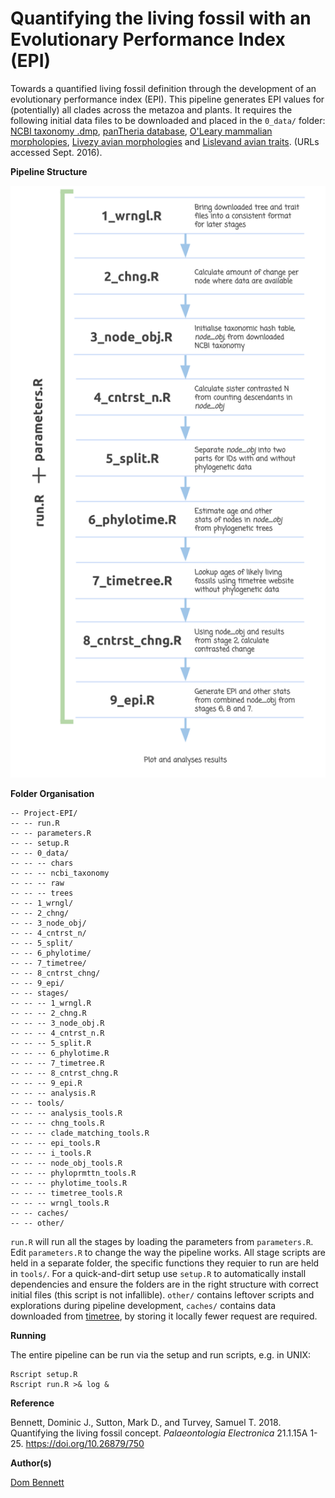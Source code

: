 # Quantifying the living fossil with an Evolutionary Performance Index (EPI)

Towards a quantified living fossil definition through the development of an evolutionary performance index (EPI). This pipeline generates EPI values for (potentially) all clades across the metazoa and plants.
It requires the following initial data files to be downloaded and placed in the `0_data/` folder:
[NCBI taxonomy .dmp](ftp://ftp.ncbi.nih.gov/pub/taxonomy/), [panTheria database](http://esapubs.org/archive/ecol/e090/184/), [O'Leary mammalian morpholopies](http://www.morphobank.org/index.php/Projects/ProjectOverview/project_id/773),
[Livezy avian morphologies](http://www.ncbi.nlm.nih.gov/pubmed/18784798) and [Lislevand avian traits](http://www.esapubs.org/archive/ecol/E088/096/default.htm#data). (URLs accessed Sept. 2016).

**Pipeline Structure**

![EPI pipeline](other/pipeline.png?raw=true "EPI pipeline")


**Folder Organisation**

```
-- Project-EPI/
-- -- run.R
-- -- parameters.R
-- -- setup.R
-- -- 0_data/
-- -- -- chars
-- -- -- ncbi_taxonomy
-- -- -- raw
-- -- -- trees
-- -- 1_wrngl/
-- -- 2_chng/
-- -- 3_node_obj/
-- -- 4_cntrst_n/
-- -- 5_split/
-- -- 6_phylotime/
-- -- 7_timetree/
-- -- 8_cntrst_chng/
-- -- 9_epi/
-- -- stages/
-- -- -- 1_wrngl.R
-- -- -- 2_chng.R
-- -- -- 3_node_obj.R
-- -- -- 4_cntrst_n.R
-- -- -- 5_split.R
-- -- -- 6_phylotime.R
-- -- -- 7_timetree.R
-- -- -- 8_cntrst_chng.R
-- -- -- 9_epi.R
-- -- -- analysis.R
-- -- tools/
-- -- -- analysis_tools.R
-- -- -- chng_tools.R
-- -- -- clade_matching_tools.R
-- -- -- epi_tools.R
-- -- -- i_tools.R
-- -- -- node_obj_tools.R
-- -- -- phyloprmttn_tools.R
-- -- -- phylotime_tools.R
-- -- -- timetree_tools.R
-- -- -- wrngl_tools.R
-- -- caches/
-- -- other/
```

`run.R` will run all the stages by loading the parameters from `parameters.R`. Edit `parameters.R` to change the way the pipeline works. All stage scripts are held in a separate folder, the specific functions they requier to run are held in `tools/`. For a quick-and-dirt setup use `setup.R` to automatically install dependencies and ensure the folders are in the right structure with correct initial files (this script is not infallible). `other/` contains leftover scripts and explorations during pipeline development, `caches/` contains data downloaded from [timetree](http://www.timetree.org/), by storing it locally fewer request are required.


**Running**

The entire pipeline can be run via the setup and run scripts, e.g. in UNIX:

```{bash}
Rscript setup.R
Rscript run.R >& log &
```

**Reference**

Bennett, Dominic J., Sutton, Mark D., and Turvey, Samuel T. 2018. Quantifying the living fossil concept. *Palaeontologia Electronica* 21.1.15A 1-25. https://doi.org/10.26879/750

**Author(s)**

[Dom Bennett](https://github.com/DomBennett)
